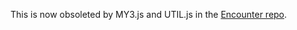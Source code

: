 This is now obsoleted by MY3.js and UTIL.js in the [Encounter repo](https://github.com/air/encounter).

